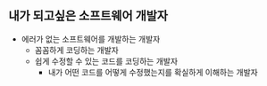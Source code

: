 ## 내가 되고싶은 소프트웨어 개발자  
  - 에러가 없는 소프트웨어를 개발하는 개발자  
    - 꼼꼼하게 코딩하는 개발자  
    - 쉽게 수정할 수 있는 코드를 코딩하는 개발자  
      - 내가 어떤 코드를 어떻게 수정했는지를 확실하게 이해하는 개발자 
